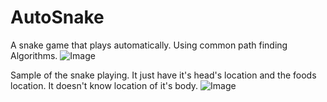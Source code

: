 # AutoSnake
A snake game that plays automatically. Using common path finding Algorithms.
![Image](https://raw.githubusercontent.com/minhaz1217/AutoSnake/master/resources/head.png)

Sample of the snake playing. It just have it's head's location and the foods location. It doesn't know location of it's body.
![Image](https://raw.githubusercontent.com/minhaz1217/AutoSnake/master/samples/autoSnake_without_body_detection_or_optimization.gif)
